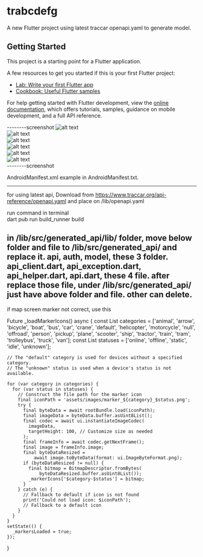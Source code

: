 # trabcdefg

A new Flutter project using latest traccar openapi.yaml to generate model.

## Getting Started

This project is a starting point for a Flutter application.

A few resources to get you started if this is your first Flutter project:

- [Lab: Write your first Flutter app](https://docs.flutter.dev/get-started/codelab)
- [Cookbook: Useful Flutter samples](https://docs.flutter.dev/cookbook)

For help getting started with Flutter development, view the
[online documentation](https://docs.flutter.dev/), which offers tutorials,
samples, guidance on mobile development, and a full API reference.

--------screenshot
![alt text](https://raw.githubusercontent.com/onethings/trabcdefg/refs/heads/main/screenshot/1.jpg) <br />
![alt text](https://raw.githubusercontent.com/onethings/trabcdefg/refs/heads/main/screenshot/2.jpg) <br />
![alt text](https://raw.githubusercontent.com/onethings/trabcdefg/refs/heads/main/screenshot/3.jpg) <br />
![alt text](https://raw.githubusercontent.com/onethings/trabcdefg/refs/heads/main/screenshot/4.jpg) <br />
![alt text](https://raw.githubusercontent.com/onethings/trabcdefg/refs/heads/main/screenshot/5.jpg) <br />
![alt text](https://raw.githubusercontent.com/onethings/trabcdefg/refs/heads/main/screenshot/6.jpg) <br />
--------screenshot


AndroidManifest.xml example in AndroidManifest.txt.

-------------------------------------------
for using latest api, Download from https://www.traccar.org/api-reference/openapi.yaml and place on /lib/openapi.yaml

run command in terminal <br />
dart pub run build_runner build


in /lib/src/generated_api/lib/ folder, 
move below folder and file to /lib/src/generated_api/ and replace it.  api, auth, model, these 3 folder. api_client.dart, api_exception.dart, api_helper.dart, api.dart, these 4 file. after replace those file, under /lib/src/generated_api/ just have above folder and file. other can delete.
-------------------------------------------

if map screen marker not correct, use this 

Future<void> _loadMarkerIcons() async {
    const List<String> categories = ['animal', 'arrow', 'bicycle', 'boat', 'bus', 'car', 'crane', 'default', 'helicopter', 'motorcycle', 'null', 'offroad', 'person', 'pickup', 'plane', 'scooter', 'ship', 'tractor', 'train', 'tram', 'trolleybus', 'truck', 'van'];
    const List<String> statuses = ['online', 'offline', 'static', 'idle', 'unknown'];
    
    // The "default" category is used for devices without a specified category.
    // The "unknown" status is used when a device's status is not available.

    for (var category in categories) {
      for (var status in statuses) {
        // Construct the file path for the marker icon
        final iconPath = 'assets/images/marker_${category}_$status.png';
        try {
          final byteData = await rootBundle.load(iconPath);
          final imageData = byteData.buffer.asUint8List();
          final codec = await ui.instantiateImageCodec(
            imageData,
            targetHeight: 100, // Customize size as needed
          );
          final frameInfo = await codec.getNextFrame();
          final image = frameInfo.image;
          final byteDataResized =
              await image.toByteData(format: ui.ImageByteFormat.png);
          if (byteDataResized != null) {
            final bitmap = BitmapDescriptor.fromBytes(
                byteDataResized.buffer.asUint8List());
            _markerIcons['$category-$status'] = bitmap;
          }
        } catch (e) {
          // Fallback to default if icon is not found
          print('Could not load icon: $iconPath');
          // Fallback to a default icon
        }
      }
    }
    setState(() {
      _markersLoaded = true;
    });
  }





